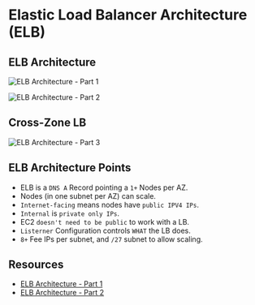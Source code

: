 # Elastic Load Balancer Architecture (ELB)

## ELB Architecture

![ELB Architecture - Part 1](https://github.com/williammunozr/aws-sa-pro/blob/master/07-ComputeScalingLoadBalancing/00_LearningAids/ELBArchitecture1.png)

![ELB Architecture - Part 2](https://github.com/williammunozr/aws-sa-pro/blob/master/07-ComputeScalingLoadBalancing/00_LearningAids/ELBArchitecture2.png)

## Cross-Zone LB

![ELB Architecture - Part 3](https://github.com/williammunozr/aws-sa-pro/blob/master/07-ComputeScalingLoadBalancing/00_LearningAids/ELBArchitecture3.png)

## ELB Architecture Points

- ELB is a `DNS A` Record pointing a `1+` Nodes per AZ.
- Nodes (in one subnet per AZ) can scale.
- `Internet-facing` means nodes have `public IPV4 IPs`.
- `Internal` is `private only IPs`.
- EC2 `doesn't need to be public` to work with a LB.
- `Listerner` Configuration controls `WHAT` the LB does.
- `8+` Fee IPs per subnet, and `/27` subnet to allow scaling.

## Resources

- [ELB Architecture - Part 1](https://learn.cantrill.io/courses/895720/lectures/22009428)
- [ELB Architecture - Part 2](https://learn.cantrill.io/courses/895720/lectures/22009458)

